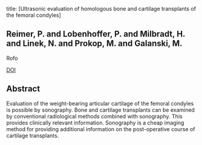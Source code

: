 title: [Ultrasonic evaluation of homologous bone and cartilage transplants of the femoral condyles]

## Reimer, P. and Lobenhoffer, P. and Milbradt, H. and Linek, N. and Prokop, M. and Galanski, M.
Rofo

<a href="https://doi.org/10.1055/s-2008-1033324">DOI</a>

## Abstract
Evaluation of the weight-bearing articular cartilage of the femoral condyles is possible by sonography. Bone and cartilage transplants can be examined by conventional radiological methods combined with sonography. This provides clinically relevant information. Sonography is a cheap imaging method for providing additional information on the post-operative course of cartilage transplants.

